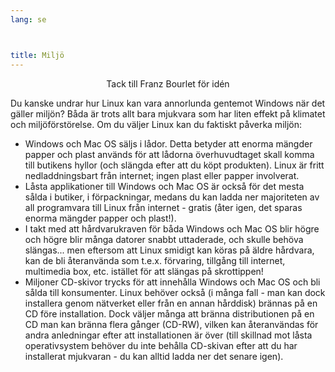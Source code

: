 ```yaml
---
lang: se



title: Miljö
---
```


<p align="center">Tack till Franz Bourlet för idén

Du kanske undrar hur Linux kan vara annorlunda gentemot Windows när det gäller 
miljön? Båda är trots allt bara mjukvara som har liten effekt på klimatet och 
miljöförstörelse. Om du väljer Linux kan du faktiskt påverka miljön:

<ul>

<li>Windows och Mac OS säljs i lådor. Detta betyder att enorma mängder papper och 
plast används för att lådorna överhuvudtaget skall komma till butikens hyllor (och 
slängda efter att du köpt produkten). Linux är fritt nedladdningsbart från internet; 
ingen plast eller papper involverat.</li>

<li>Låsta applikationer till Windows och Mac OS är också för det mesta sålda i butiker, i 
förpackningar, medans du kan ladda ner majoriteten av all programvara till Linux från 
internet - gratis (åter igen, det sparas enorma mängder papper och plast!).</li>

<li>I takt med att hårdvarukraven för båda Windows och Mac OS blir högre och högre blir 
många datorer snabbt uttaderade, och skulle behöva slängas... men eftersom att Linux 
smidigt kan köras på äldre hårdvara, kan de bli återanvända som t.e.x. förvaring, 
tillgång till internet, multimedia box, etc. istället för att slängas på skrottippen!</li>

<li>Miljoner CD-skivor trycks för att innehålla Windows och Mac OS och bli sålda 
till konsumenter. Linux behöver också (i många fall - man kan dock installera genom 
nätverket eller från en annan hårddisk) brännas på en CD före 
installation. Dock väljer många att bränna distributionen på en CD man kan bränna flera 
gånger (CD-RW), vilken kan återanvändas för andra anledningar efter att installationen är 
över (till skillnad mot låsta operativsystem behöver du inte behålla CD-skivan efter att 
du har installerat mjukvaran - du kan alltid ladda ner det senare igen).</li>

</ul>




